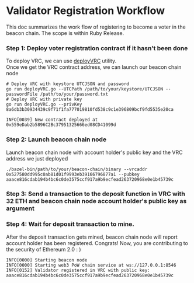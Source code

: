 # Validator Registration Workflow

This doc summarizes the work flow of registering to become a voter in the beacon chain. The scope is within Ruby Release.

### Step 1: Deploy voter registration contract if it hasn't been done
To deploy VRC, we can use [deployVRC](https://github.com/terenc3t/gess-sharding/tree/contract-util/contracts/deployVRC) utility.  
Once we get the VRC contract address, we can launch our beacon chain node
```
# Deploy VRC with keystore UTCJSON and password
go run deployVRC.go --UTCPath /path/to/your/keystore/UTCJSON --passwordFile /path/to/your/password.txt
# Deploy VRC with private key
go run deployVRC.go --privKey 8a6db3b30934439c9f71f1fa777019810fd538c9c1e396809bcf9fd5535e20ca

INFO[0039] New contract deployed at 0x559eDab2b5896C2Bc37951325666ed08CD41099d
```

### Step 2: Launch beacon chain node
Launch beacon chain node with account holder's public key and the VRC address we just deployed
```
./bazel-bin/path/to/your/beacon-chain/binary --vrcaddr 0x527580dd995c0ab81d01f9993eb39166796877a1 --pubkey aaace816cdab194b4bc6c0de3575ccf917a9b9ecfead263720968e0e1b45739c

```

### Step 3: Send a transaction to the deposit function in VRC with 32 ETH and beacon chain node account holder's public key as argument


### Step 4: Wait for deposit transaction to mine.
After the deposit transaction gets mined, beacon chain node will report account holder has been registered. Congrats! Now, you are contributing to the security of Ethereum 2.0 : )
```
INFO[0000] Starting beacon node
INFO[0000] Starting web3 PoW chain service at ws://127.0.0.1:8546
INFO[0152] Validator registered in VRC with public key: aaace816cdab194b4bc6c0de3575ccf917a9b9ecfead263720968e0e1b45739c
```

